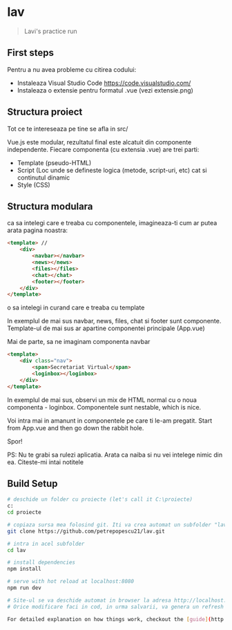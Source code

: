 # lav

> Lavi's practice run

## First steps

Pentru a nu avea probleme cu citirea codului:
- Instaleaza Visual Studio Code
https://code.visualstudio.com/
- Instaleaza o extensie pentru formatul .vue
(vezi extensie.png)

## Structura proiect

Tot ce te intereseaza pe tine se afla in src/

Vue.js este modular, rezultatul final este alcatuit din componente independente.
Fiecare componenta (cu extensia .vue) are trei parti:
- Template (pseudo-HTML)
- Script (Loc unde se defineste logica (metode, script-uri, etc) cat si continutul dinamic
- Style (CSS)

## Structura modulara

ca sa intelegi care e treaba cu componentele, imagineaza-ti cum ar putea arata pagina noastra:
``` html
<template> //
    <div>
        <navbar></navbar>
        <news></news>
        <files></files>
        <chat></chat>
        <footer></footer>
    </div>
</template>
```
o sa intelegi in curand care e treaba cu template

In exemplul de mai sus navbar, news, files, chat si footer sunt componente. Template-ul de mai sus ar apartine componentei principale (App.vue)

Mai de parte, sa ne imaginam componenta navbar
``` html
<template>
    <div class="nav">
        <span>Secretariat Virtual</span>
        <loginbox></loginbox>
    </div>
</template>
```
In exemplul de mai sus, observi un mix de HTML normal cu o noua componenta - loginbox.
Componentele sunt nestable, which is nice.

Voi intra mai in amanunt in componentele pe care ti le-am pregatit.
Start from App.vue and then go down the rabbit hole.

Spor!

PS: Nu te grabi sa rulezi aplicatia. Arata ca naiba si nu vei intelege nimic din ea. Citeste-mi intai notitele

## Build Setup

``` bash
# deschide un folder cu proiecte (let's call it C:\proiecte)
c:
cd proiecte

# copiaza sursa mea folosind git. Iti va crea automat un subfolder "lav"
git clone https://github.com/petrepopescu21/lav.git

# intra in acel subfolder
cd lav

# install dependencies
npm install

# serve with hot reload at localhost:8080
npm run dev

# Site-ul se va deschide automat in browser la adresa http://localhost:8080
# Orice modificare faci in cod, in urma salvarii, va genera un refresh automat

For detailed explanation on how things work, checkout the [guide](http://vuejs-templates.github.io/webpack/) and [docs for vue-loader](http://vuejs.github.io/vue-loader).
